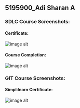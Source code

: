 ## 5195900_Adi Sharan A

### SDLC Course Screenshots:

#### Certificate:
![image alt](https://github.com/AdiSharan0712/5195900_AdiSharanA/blob/main/SDLC/SDLC%20Certificate.png?raw=true)

#### Course Completion:
![image alt](https://github.com/AdiSharan0712/5195900_AdiSharanA/blob/main/SDLC/SDLC%20Course%20Completion.png?raw=true)

### GIT Course Screenshots:

#### Simplilearn Certificate:
![image alt](https://github.com/AdiSharan0712/5195900_AdiSharanA/blob/main/GIT/Certificate/Simplilearn%20certificate.png?raw=true)
